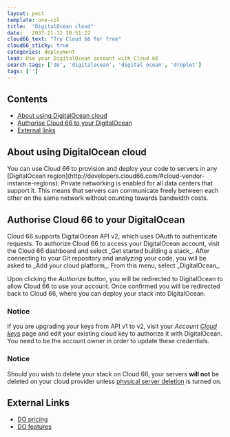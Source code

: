 ```yaml
---
layout: post
template: one-col
title:  "DigitalOcean cloud"
date:   2037-11-12 10:51:22
cloud66_text: "Try Cloud 66 for free"
cloud66_sticky: true
categories: deployment
lead: Use your DigitalOcean account with Cloud 66
search-tags: ['do', 'digitalocean', 'digital ocean', 'droplet']
tags: ['']
---
```


<h2>Contents</h2>
<ul class="page-toc">
	<li>
		<a href="#about">About using DigitalOcean cloud</a>
	</li>
	<li>
		<a href="#add">Authorise Cloud 66 to your DigitalOcean</a>
	</li>
	<li>
		<a href="#external">External links</a>
	</li>
</ul>

<h2 id="about">About using DigitalOcean cloud</h2>
You can use Cloud 66 to provision and deploy your code to servers in any [DigitalOcean region](http://developers.cloud66.com/#cloud-vendor-instance-regions). Private networking is enabled for all data centers that support it. This means that servers can communicate freely between each other on the same network without counting towards bandwidth costs.

<h2 id="add">Authorise Cloud 66 to your DigitalOcean</h2>
Cloud 66 supports DigitalOcean API v2, which uses OAuth to authenticate requests. To authorize Cloud 66 to access your DigitalOcean account, visit the Cloud 66 dashboard and select _Get started building a stack_. After connecting to your Git repository and analyzing your code, you will be asked to _Add your cloud platform_. From this menu, select _DigitalOcean_. 

Upon clicking the _Authorize_ button, you will be redirected to DigitalOcean to allow Cloud 66 to use your account. Once confirmed you will be redirected back to Cloud 66, where you can deploy your stack into DigitalOcean.

<div class="notice notice-danger">
    <h3>Notice</h3>
    <p>If you are upgrading your keys from API v1 to v2, visit your <i>Account</i> <a href="https://app.cloud66.com/clouds"><i>Cloud keys</i></a> page and edit your existing cloud key to authorize it with DigitalOcean. You need to be the account owner in order to update these credentials.</p>
</div>

<div class="notice notice-warning">
    <h3>Notice</h3>
    <p>Should you wish to delete your stack on Cloud 66, your servers <b>will not</b> be deleted on your cloud provider unless <a href="/managing-your-stack/server-deletion">physical server deletion</a> is turned on.</p>
</div>

<h2 id="external">External Links</h2>
<ul class="list">
	<li><a href="https://digitalocean.com/pricing" target="_blank">DO pricing</a></li>
	<li><a href="https://digitalocean.com/features" target="_blank">DO features</a></li>
</ul>
